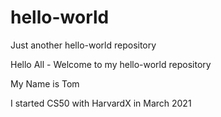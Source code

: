 # hello-world
Just another hello-world repository

Hello All - Welcome to my hello-world repository

My Name is Tom 

I started CS50 with HarvardX in March 2021
